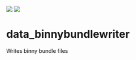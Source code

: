![](https://github.com/DeanoC/data_binnybundlewriter/Build/badge.svg)
![](https://github.com/DeanoC/data_binnybundlewriter/Test/badge.svg)

# data_binnybundlewriter
Writes binny bundle files



